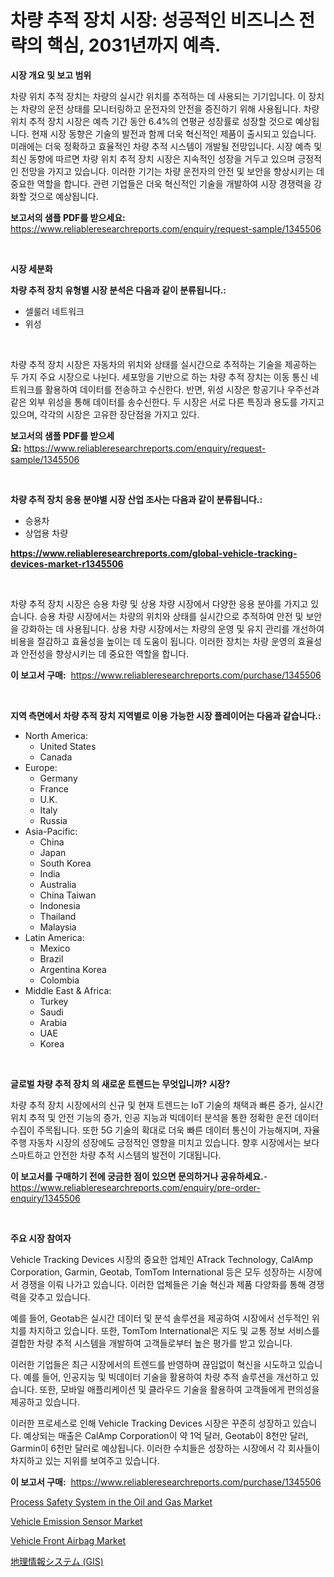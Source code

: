 <p><h1>차량 추적 장치 시장: 성공적인 비즈니스 전략의 핵심, 2031년까지 예측.</h1></p><p><strong>시장 개요 및 보고 범위</strong></p>
<p><p>차량 위치 추적 장치는 차량의 실시간 위치를 추적하는 데 사용되는 기기입니다. 이 장치는 차량의 운전 상태를 모니터링하고 운전자의 안전을 증진하기 위해 사용됩니다. 차량 위치 추적 장치 시장은 예측 기간 동안 6.4%의 연평균 성장률로 성장할 것으로 예상됩니다. 현재 시장 동향은 기술의 발전과 함께 더욱 혁신적인 제품이 출시되고 있습니다. 미래에는 더욱 정확하고 효율적인 차량 추적 시스템이 개발될 전망입니다. 시장 예측 및 최신 동향에 따르면 차량 위치 추적 장치 시장은 지속적인 성장을 거두고 있으며 긍정적인 전망을 가지고 있습니다. 이러한 기기는 차량 운전자의 안전 및 보안을 향상시키는 데 중요한 역할을 합니다. 관련 기업들은 더욱 혁신적인 기술을 개발하여 시장 경쟁력을 강화할 것으로 예상됩니다.</p></p>
<p><strong>보고서의 샘플 PDF를 받으세요:</strong> <a href="https://www.reliableresearchreports.com/enquiry/request-sample/1345506">https://www.reliableresearchreports.com/enquiry/request-sample/1345506</a></p>
<p>&nbsp;</p>
<p><strong>시장 세분화</strong></p>
<p><strong>차량 추적 장치 유형별 시장 분석은 다음과 같이 분류됩니다.:</strong></p>
<p><ul><li>셀룰러 네트워크</li><li>위성</li></ul></p>
<p>&nbsp;</p>
<p><p>차량 추적 장치 시장은 자동차의 위치와 상태를 실시간으로 추적하는 기술을 제공하는 두 가지 주요 시장으로 나뉜다. 세포망을 기반으로 하는 차량 추적 장치는 이동 통신 네트워크를 활용하여 데이터를 전송하고 수신한다. 반면, 위성 시장은 항공기나 우주선과 같은 외부 위성을 통해 데이터를 송수신한다. 두 시장은 서로 다른 특징과 용도를 가지고 있으며, 각각의 시장은 고유한 장단점을 가지고 있다.</p></p>
<p><strong>보고서의 샘플 PDF를 받으세요:</strong>&nbsp;<a href="https://www.reliableresearchreports.com/enquiry/request-sample/1345506">https://www.reliableresearchreports.com/enquiry/request-sample/1345506</a></p>
<p>&nbsp;</p>
<p><strong> 차량 추적 장치 응용 분야별 시장 산업 조사는 다음과 같이 분류됩니다.:</strong></p>
<p><ul><li>승용차</li><li>상업용 차량</li></ul></p>
<p><strong><a href="https://www.reliableresearchreports.com/global-vehicle-tracking-devices-market-r1345506">https://www.reliableresearchreports.com/global-vehicle-tracking-devices-market-r1345506</a></strong></p>
<p>&nbsp;</p>
<p><p>차량 추적 장치 시장은 승용 차량 및 상용 차량 시장에서 다양한 응용 분야를 가지고 있습니다. 승용 차량 시장에서는 차량의 위치와 상태를 실시간으로 추적하여 안전 및 보안을 강화하는 데 사용됩니다. 상용 차량 시장에서는 차량의 운영 및 유지 관리를 개선하여 비용을 절감하고 효율성을 높이는 데 도움이 됩니다. 이러한 장치는 차량 운영의 효율성과 안전성을 향상시키는 데 중요한 역할을 합니다.</p></p>
<p><strong>이 보고서 구매:</strong>&nbsp; <a href="https://www.reliableresearchreports.com/purchase/1345506">https://www.reliableresearchreports.com/purchase/1345506</a></p>
<p>&nbsp;</p>
<p><strong>지역 측면에서 차량 추적 장치 지역별로 이용 가능한 시장 플레이어는 다음과 같습니다.:</strong></p>
<p><ul>
    <li>
        North America:
        <ul>
            <li>United States</li>
            <li>Canada</li>
        </ul>
    </li>
    <li>
        Europe:
        <ul>
            <li>Germany</li>
            <li>France</li>
            <li>U.K.</li>
            <li>Italy</li>
            <li>Russia</li>
        </ul>
    </li>
    <li>
        Asia-Pacific:
        <ul>
            <li>China</li>
            <li>Japan</li>
            <li>South Korea</li>
            <li>India</li>
            <li>Australia</li>
            <li>China Taiwan</li>
            <li>Indonesia</li>
            <li>Thailand</li>
            <li>Malaysia</li>
        </ul>
    </li>
    <li>
        Latin America:
        <ul>
            <li>Mexico</li>
            <li>Brazil</li>
            <li>Argentina Korea</li>
            <li>Colombia</li>
        </ul>
    </li>
    <li>
        Middle East & Africa:
        <ul>
            <li>Turkey</li>
            <li>Saudi</li>
            <li>Arabia</li>
            <li>UAE</li>
            <li>Korea</li>
        </ul>
    </li>
    </ul></p>
<p>&nbsp;</p>
<p><strong>글로벌 차량 추적 장치 의 새로운 트렌드는 무엇입니까? 시장?</strong></p>
<p><p>차량 추적 장치 시장에서의 신규 및 현재 트렌드는 IoT 기술의 채택과 빠른 증가, 실시간 위치 추적 및 안전 기능의 증가, 인공 지능과 빅데이터 분석을 통한 정확한 운전 데이터 수집이 주목됩니다. 또한 5G 기술의 확대로 더욱 빠른 데이터 통신이 가능해지며, 자율주행 자동차 시장의 성장에도 긍정적인 영향을 미치고 있습니다. 향후 시장에서는 보다 스마트하고 안전한 차량 추적 시스템의 발전이 기대됩니다.</p></p>
<p><strong>이 보고서를 구매하기 전에 궁금한 점이 있으면 문의하거나 공유하세요.</strong>- <a href="https://www.reliableresearchreports.com/enquiry/pre-order-enquiry/1345506">https://www.reliableresearchreports.com/enquiry/pre-order-enquiry/1345506</a></p>
<p>&nbsp;</p>
<p><strong>주요 시장 참여자</strong></p>
<p><p>Vehicle Tracking Devices 시장의 중요한 업체인 ATrack Technology, CalAmp Corporation, Garmin, Geotab, TomTom International 등은 모두 성장하는 시장에서 경쟁을 이뤄 나가고 있습니다. 이러한 업체들은 기술 혁신과 제품 다양화를 통해 경쟁력을 갖추고 있습니다.</p><p>예를 들어, Geotab은 실시간 데이터 및 분석 솔루션을 제공하여 시장에서 선두적인 위치를 차지하고 있습니다. 또한, TomTom International은 지도 및 교통 정보 서비스를 결합한 차량 추적 시스템을 개발하여 고객들로부터 높은 평가를 받고 있습니다.</p><p>이러한 기업들은 최근 시장에서의 트렌드를 반영하며 끊임없이 혁신을 시도하고 있습니다. 예를 들어, 인공지능 및 빅데이터 기술을 활용하여 차량 추적 솔루션을 개선하고 있습니다. 또한, 모바일 애플리케이션 및 클라우드 기술을 활용하여 고객들에게 편의성을 제공하고 있습니다.</p><p>이러한 프로세스로 인해 Vehicle Tracking Devices 시장은 꾸준히 성장하고 있습니다. 예상되는 매출은 CalAmp Corporation이 약 1억 달러, Geotab이 8천만 달러, Garmin이 6천만 달러로 예상됩니다. 이러한 수치들은 성장하는 시장에서 각 회사들이 차지하고 있는 지위를 보여주고 있습니다.</p></p>
<p><strong>이 보고서 구매:</strong>&nbsp;&nbsp;<a href="https://www.reliableresearchreports.com/purchase/1345506">https://www.reliableresearchreports.com/purchase/1345506</a></p>
<p><p><a href="https://github.com/nicholepatriciadoylenwnrjr0/Market-Research-Report-List-2/blob/main/process-safety-system-in-the-oil-and-gas-market.md">Process Safety System in the Oil and Gas Market</a></p><p><a href="https://www.linkedin.com/pulse/vehicle-emission-sensor-market-offers-provide-insightful-data-d9cfe?trackingId=wZ0R5WYk0Cj1lJQyI173nQ%3D%3D">Vehicle Emission Sensor Market</a></p><p><a href="https://www.linkedin.com/pulse/vehicle-front-airbag-market-size-growing-forecasted-period-yncee?trackingId=erUz1RFFVfRMDA0utJEVLw%3D%3D">Vehicle Front Airbag Market</a></p><p><a href="https://github.com/nemesis2824/Market-Research-Report-List-1/blob/main/655064322174.md">地理情報システム (GIS)</a></p></p>